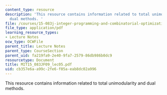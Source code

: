 ```yaml
---
content_type: resource
description: 'This resource contains information related to total unimodularity and
  dual methods. '
file: /courses/15-083j-integer-programming-and-combinatorial-optimization-fall-2009/cb357e6aa99c2fe6f05aeab8dc02a996_MIT15_083JF09_lec05.pdf
file_type: application/pdf
learning_resource_types:
- Lecture Notes
ocw_type: OCWFile
parent_title: Lecture Notes
parent_type: CourseSection
parent_uid: fa219fa9-2e40-9fa7-2579-86db986b0dc9
resourcetype: Document
title: MIT15_083JF09_lec05.pdf
uid: cb357e6a-a99c-2fe6-f05a-eab8dc02a996
---
```

This resource contains information related to total unimodularity and dual methods. 


